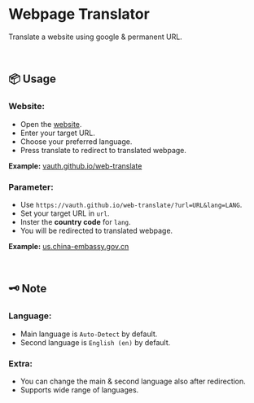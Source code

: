 # Webpage Translator 
Translate a website using google & permanent URL.

<br>

## 📦 Usage
### Website:
- Open the [website](https://vauth.github.io/web-translate).
- Enter your target URL.
- Choose your preferred language.
- Press translate to redirect to translated webpage.

**Example:** [vauth.github.io/web-translate](https://vauth.github.io/web-translate/)
### Parameter:
- Use `https://vauth.github.io/web-translate/?url=URL&lang=LANG`.
- Set your target URL in `url`.
- Inster the **country code** for `lang`.
- You will be redirected to translated webpage.

**Example:** [us.china-embassy.gov.cn](https://vauth.github.io/web-translate/?url=http://us.china-embassy.gov.cn&lang=en)

<br>

## 🗝 Note
### Language:
- Main language is `Auto-Detect` by default.
- Second language is `English (en)` by default.
### Extra:
- You can change the main & second language also after redirection.
- Supports wide range of languages.
